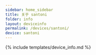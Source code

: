 ```yaml
---
sidebar: home_sidebar
title: 关于 santoni
folder: info
layout: deviceinfo
permalink: /devices/santoni/
device: santoni
---
```

{% include templates/device_info.md %}
